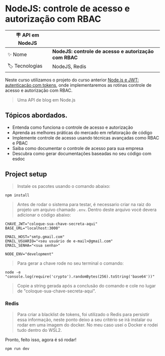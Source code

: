 # NodeJS: controle de acesso e autorização com RBAC

| :placard: API em NodeJS |     |
| -------------  | --- |
| :sparkles: Nome        | **NodeJS: controle de acesso e autorização com RBAC**
| :label: Tecnologias | NodeJS, Redis

Neste curso utilizamos o projeto do curso anterior [Node.js e JWT: autenticação com tokens](https://github.com/celiorscosta/alura-node-jwt-autenticacao-refresh-token), onde implementaremos as rotinas controle de acesso e autorização com RBAC.

> Uma API de blog em Node.js

## Tópicos abordados.

 - Entenda como funciona o controle de acesso e autorização
 - Aprenda as melhores práticas do mercado em refatoração de código
 - Implemente controle de acesso usando técnicas avançadas como RBAC e PBAC
 - Saiba como documentar o controle de acesso para sua empresa
 - Descubra como gerar documentações baseadas no seu código com esdoc

## Project setup

> Instale os pacotes usando o comando abaixo:
```
npm install
```

> Antes de rodar o sistema para testar, é necessario criar na raiz do projeto um arquivo chamado `.env`.
> Dentro deste arquivo você devera adicionar o código abaixo:

```
CHAVE_JWT="coloque-sua-chave-secreta-aqui"
BASE_URL="localhost:3000"

EMAIL_HOST="smtp.gmail.com"
EMAIL_USUARIO="<seu usuário de e-mail>@gmail.com"
EMAIL_SENHA="<sua senha>"

NODE_ENV="development"
```

> Para gerar a chave rode no seu terminal o comando:

```
node -e "console.log(require('crypto').randomBytes(256).toString('base64'))"
```

> Copie a string gerada após a conclusão do comando e cole no lugar de "coloque-sua-chave-secreta-aqui".

### Redis

> Para criar a blacklist de tokens, foi utilizado o Redis para persistir essa informação, neste ponto deixo a seu critério se irá instalar ou rodar em uma imagem do docker.
> No meu caso usei o Docker e rodei tudo dentro do WSL2.

Pronto, feito isso, agora é só rodar!
```
npm run dev
```
